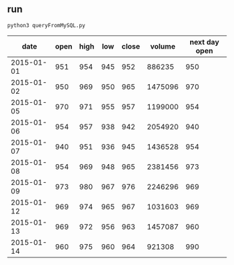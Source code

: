 ## run

`python3 queryFromMySQL.py`

| date       | open | high | low | close | volume  | next day open |
| ---------- | ---- | ---- | --- | ----- | ------- | ------------- |
| 2015-01-01 | 951  | 954  | 945 | 952   | 886235  | 950           |
| 2015-01-02 | 950  | 969  | 950 | 965   | 1475096 | 970           |
| 2015-01-05 | 970  | 971  | 955 | 957   | 1199000 | 954           |
| 2015-01-06 | 954  | 957  | 938 | 942   | 2054920 | 940           |
| 2015-01-07 | 940  | 951  | 936 | 945   | 1436528 | 954           |
| 2015-01-08 | 954  | 969  | 948 | 965   | 2381456 | 973           |
| 2015-01-09 | 973  | 980  | 967 | 976   | 2246296 | 969           |
| 2015-01-12 | 969  | 974  | 965 | 967   | 1031603 | 969           |
| 2015-01-13 | 969  | 972  | 956 | 963   | 1457087 | 960           |
| 2015-01-14 | 960  | 975  | 960 | 964   | 921308  | 990           |
